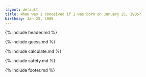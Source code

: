 ```yaml
---
layout: default
title: When was I conceived if I was born on January 25, 1905?
birthday: Jan 25, 1905
---
```


{% include header.md %}

{% include guess.md %}

{% include calculate.md %}

{% include safety.md %}

{% include footer.md %}




